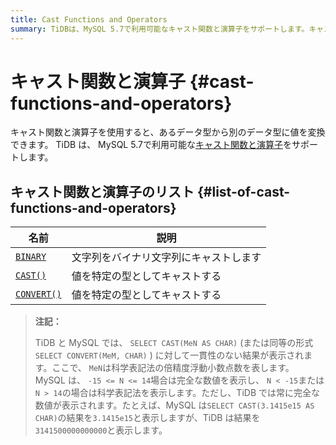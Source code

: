 ```yaml
---
title: Cast Functions and Operators
summary: TiDBは、MySQL 5.7で利用可能なキャスト関数と演算子をサポートします。キャスト関数と演算子を使用すると、データ型を別のデータ型に変換できます。キャスト関数と演算子のリストには、BINARY、CAST()、CONVERT()が含まれます。ただし、TiDBとMySQLでは一貫性のない結果が表示される場合があります。MySQLは科学表記法を表示する場合がありますが、TiDBは常に完全な数値を表示します。
---
```


# キャスト関数と演算子 {#cast-functions-and-operators}

キャスト関数と演算子を使用すると、あるデータ型から別のデータ型に値を変換できます。 TiDB は、 MySQL 5.7で利用可能な[キャスト関数と演算子](https://dev.mysql.com/doc/refman/5.7/en/cast-functions.html)をサポートします。

## キャスト関数と演算子のリスト {#list-of-cast-functions-and-operators}

| 名前                                                                                          | 説明                  |
| ------------------------------------------------------------------------------------------- | ------------------- |
| [`BINARY`](https://dev.mysql.com/doc/refman/8.0/en/cast-functions.html#operator_binary)     | 文字列をバイナリ文字列にキャストします |
| [`CAST()`](https://dev.mysql.com/doc/refman/8.0/en/cast-functions.html#function_cast)       | 値を特定の型としてキャストする     |
| [`CONVERT()`](https://dev.mysql.com/doc/refman/8.0/en/cast-functions.html#function_convert) | 値を特定の型としてキャストする     |

> **注記：**
>
> TiDB と MySQL では、 `SELECT CAST(MeN AS CHAR)` (または同等の形式`SELECT CONVERT(MeM, CHAR)` ) に対して一貫性のない結果が表示されます。ここで、 `MeN`は科学表記法の倍精度浮動小数点数を表します。 MySQL は、 `-15 <= N <= 14`場合は完全な数値を表示し、 `N < -15`または`N > 14`の場合は科学表記法を表示します。ただし、TiDB では常に完全な数値が表示されます。たとえば、MySQL は`SELECT CAST(3.1415e15 AS CHAR)`の結果を`3.1415e15`と表示しますが、TiDB は結果を`3141500000000000`と表示します。
